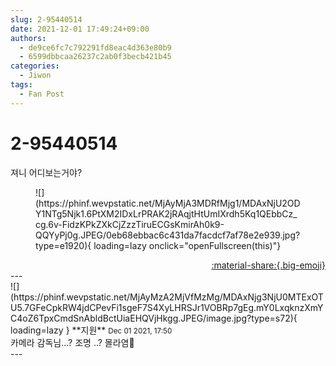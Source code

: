 ```yaml
---
slug: 2-95440514
date: 2021-12-01 17:49:24+09:00
authors:
  - de9ce6fc7c792291fd8eac4d363e80b9
  - 6599dbbcaa26237c2ab0f3becb421b45
categories:
  - Jiwon
tags:
  - Fan Post
---
```


# 2-95440514

<div class="post-container" markdown="1">
<div class="content-container md-sidebar__scrollwrap" markdown="1">

져니 어디보는거야?
<figure markdown="1">
![](https://phinf.wevpstatic.net/MjAyMjA3MDRfMjg1/MDAxNjU2ODY1NTg5Njk1.6PtXM2IDxLrPRAK2jRAqjtHtUmIXrdh5Kq1QEbbCz_cg.6v-FidzKPkZXkCjZzzTiruECGsKmirAh0k9-QQYyPj0g.JPEG/0eb68ebbac6c431da7facdcf7af78e2e939.jpg?type=e1920){ loading=lazy onclick="openFullscreen(this)"}
</figure>


</div>
</div>

<div style="text-align: right;" markdown="1">
<a href="https://weverse.io/fromis9/fanpost/2-95440514" style="text-align: right;">:material-share:{.big-emoji}</a>
</div>
---

<div class="comments-container md-sidebar__scrollwrap" markdown="1">
<div class="comment" markdown="1">
<div class='id-container' markdown="1">
![](https://phinf.wevpstatic.net/MjAyMzA2MjVfMzMg/MDAxNjg3NjU0MTExOTU5.7GFeCpkRW4jdCPevFi1sgeF7S4XyLHRSJr1VOBRp7gEg.mY0LxqknzXmYC4oZ6TpxCmdSnAbldBctUiaEHQVjHkgg.JPEG/image.jpg?type=s72){ loading=lazy }
**<span class="artist">지원</span>** <small>Dec 01 2021, 17:50</small><br>
</div>
<div class='comment-body' markdown="1">
카메라 감독님...? 조명 ..? 몰라염🤣
</div>
</div>
</div>
---
